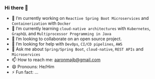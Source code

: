 ### Hi there 👋

<!--
**aaronmaj/aaronmaj** is a ✨ _special_ ✨ repository because its `README.md` (this file) appears on your GitHub profile.

Here are some ideas to get you started:-->

- 🔭 I’m currently working on `Reactive Spring Boot Microservices` and `Containerization` with `Docker`
- 🌱 I’m currently learning `cloud-native architectures` with `Kubernetes`, `GraphQL` and `Multiprocessor Programming in Java`
- 👯 I’m looking to collaborate on an open source project.
- 🤔 I’m looking for help with `DevOps`, `CI/CD pipelines`, `AWS `
- 💬 Ask me about `Spring/Spring Boot`, `cloud-native`, `REST APIs` and `Microservices`
- 📫 How to reach me: aaronmajb@gmail.com
- 😄 Pronouns: He/Him
- ⚡ Fun fact: ...

